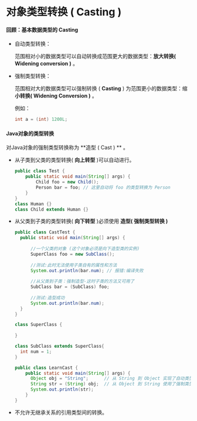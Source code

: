 # 对象类型转换 ( Casting )

#### 回顾：基本数据类型的 Casting

* 自动类型转换：

  范围相对小的数据类型可以自动转换成范围更大的数据类型：**放大转换( Widening conversion )** 。

* 强制类型转换：

  范围相对大的数据类型可以强制转换 ( **Casting** ) 为范围更小的数据类型：缩**小转换( Widening Conversion )** 。

  例如：

  ```java
  int a = (int) 1200L;
  ```

#### Java对象的类型转换

对Java对象的强制类型转换称为 **造型 ( Cast ) **  。

* 从子类到父类的类型转换( **向上转型** )可以自动进行。

  ```java
  public class Test {
      public static void main(String[] args) {
          Child foo = new Child();
          Person bar = foo; // 这里自动将 foo 的类型转换为 Person
      }
  }
  class Human {}
  class Child extends Human {}
  ```
  
* 从父类到子类的类型转换( **向下转型** )必须使用 **造型( 强制类型转换 )** 
  
  ```java
  public class CastTest {
  	public static void main(String[] args) {
  		
  		//一个父类的对象 (这个对象必须是向下造型类的实例)
  		SuperClass foo = new SubClass();
  		
  		//测试:此时无法使用子类自有的属性和方法
  		System.out.println(bar.num); // 报错:编译失败
  		
  		//从父类到子类：强制造型-这时子类的方法又可用了
  		SubClass bar = (SubClass) foo;
  		
  		//测试:造型成功
  		System.out.println(bar.num);
  	}
  }
  
  class SuperClass { 
  	
  }
  
  class SubClass extends SuperClass{
  	int num = 1;
  }
  ```
  
  ```java
  public class LearnCast {
      public static void main(String[] args) {
      	Object obj = "String";		// 从 String 到 Object 实现了自动类型转换
      	String str = (String) obj;  // 从 Object 到 String 使用了强制类型转换
      	System.out.println(str);
      }
  }
  ```
  
* 不允许无继承关系的引用类型间的转换。


